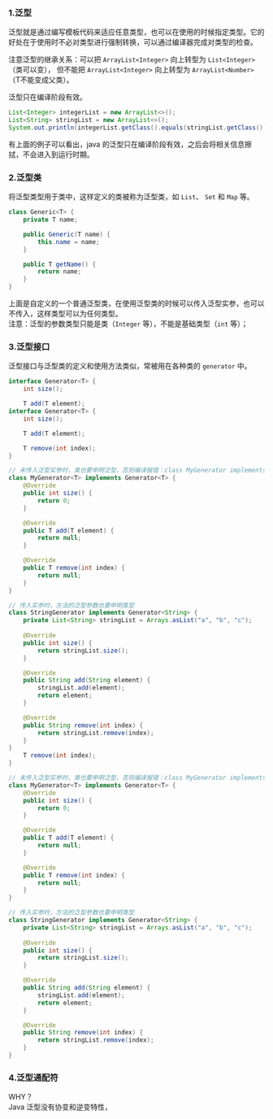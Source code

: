 ### 1.泛型
泛型就是通过编写模板代码来适应任意类型，也可以在使用的时候指定类型。它的好处在于使用时不必对类型进行强制转换，可以通过编译器完成对类型的检查。

注意泛型的继承关系：可以把 `ArrayList<Integer>` 向上转型为 `List<Integer>`（类可以变），
但不能把 `ArrayList<Integer>` 向上转型为 `ArrayList<Number>`（T不能变成父类）。

泛型只在编译阶段有效。
```java
List<Integer> integerList = new ArrayList<>();
List<String> stringList = new ArrayList<>();
System.out.println(integerList.getClass().equals(stringList.getClass()));  // true
```
有上面的例子可以看出，java 的泛型只在编译阶段有效，之后会将相关信息擦拭，不会进入到运行时期。

### 2.泛型类
将泛型类型用于类中，这样定义的类被称为泛型类，如 `List`、 `Set` 和 `Map` 等。

```java
class Generic<T> {
    private T name;

    public Generic(T name) {
        this.name = name;
    }

    public T getName() {
        return name;
    }
}
```
上面是自定义的一个普通泛型类，在使用泛型类的时候可以传入泛型实参，也可以不传入，这样类型可以为任何类型。  
注意：泛型的参数类型只能是类（`Integer` 等），不能是基础类型（`int` 等）；

### 3.泛型接口
泛型接口与泛型类的定义和使用方法类似，常被用在各种类的 `generator` 中。

```java
interface Generator<T> {
    int size();

    T add(T element);
interface Generator<T> {
    int size();

    T add(T element);

    T remove(int index);
}

// 未传入泛型实参时，类也要申明泛型，否则编译报错：class MyGenerator implements Generator<T>
class MyGenerator<T> implements Generator<T> {
    @Override
    public int size() {
        return 0;
    }

    @Override
    public T add(T element) {
        return null;
    }

    @Override
    public T remove(int index) {
        return null;
    }
}

// 传入实参时，方法的泛型参数也要申明类型
class StringGenerator implements Generator<String> {
    private List<String> stringList = Arrays.asList("a", "b", "c");
    
    @Override
    public int size() {
        return stringList.size();
    }

    @Override
    public String add(String element) {
        stringList.add(element);
        return element;
    }

    @Override
    public String remove(int index) {
        return stringList.remove(index);
    }
}
    T remove(int index);
}

// 未传入泛型实参时，类也要申明泛型，否则编译报错：class MyGenerator implements Generator<T>
class MyGenerator<T> implements Generator<T> {
    @Override
    public int size() {
        return 0;
    }

    @Override
    public T add(T element) {
        return null;
    }

    @Override
    public T remove(int index) {
        return null;
    }
}

// 传入实参时，方法的泛型参数也要申明类型
class StringGenerator implements Generator<String> {
    private List<String> stringList = Arrays.asList("a", "b", "c");
    
    @Override
    public int size() {
        return stringList.size();
    }

    @Override
    public String add(String element) {
        stringList.add(element);
        return element;
    }

    @Override
    public String remove(int index) {
        return stringList.remove(index);
    }
}
```

### 4.泛型通配符
WHY？  
Java 泛型没有协变和逆变特性，